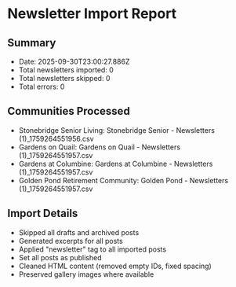 
# Newsletter Import Report

## Summary
- Date: 2025-09-30T23:00:27.886Z
- Total newsletters imported: 0
- Total newsletters skipped: 0
- Total errors: 0

## Communities Processed
- Stonebridge Senior Living: Stonebridge Senior - Newsletters (1)_1759264551956.csv
- Gardens on Quail: Gardens on Quail - Newsletters (1)_1759264551957.csv
- Gardens at Columbine: Gardens at Columbine - Newsletters (1)_1759264551957.csv
- Golden Pond Retirement Community: Golden Pond - Newsletters (1)_1759264551957.csv

## Import Details
- Skipped all drafts and archived posts
- Generated excerpts for all posts
- Applied "newsletter" tag to all imported posts
- Set all posts as published
- Cleaned HTML content (removed empty IDs, fixed spacing)
- Preserved gallery images where available
